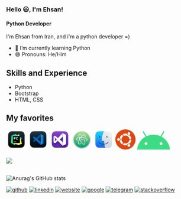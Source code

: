 ### Hello 😃, I'm Ehsan!
#### Python Developer
I'm Ehsan from Iran, and i'm a python developer =)

- 🌱 I’m currently learning Python 
- 😄 Pronouns: He/Him 

## Skills and Experience
* Python
* Bootstrap
* HTML, CSS

## My favorites
<div>
  <img src='Pycharm.png' with='55rem' height='55rem'>
  <img src='Visual studio code.png' with='55rem' height='55rem'>
  <img src='Visual Studio.png' with='55rem' height='55rem'>
  <img src='Atom.png' with='55rem' height='55rem'>
  <img src='mac os.png' with='55rem' height='55rem'>
  <img src='ubuntu.png' with='55rem' height='55rem'>
  <img src='andorid.png' with='50rem' height='50rem'>
</div>

<br>

<a href="https://github.com/ghost1372">
<img align="center" src="https://github-readme-stats.vercel.app/api/top-langs/?username=EhsanAmirahmadi&theme=tokyonight" />
</a>

</br>
</br>

![Anurag's GitHub stats](https://github-readme-stats.vercel.app/api?username=EhsanAmirahmadi&show_icons=true&theme=tokyonight)


[<img src='https://cdn.jsdelivr.net/npm/simple-icons@3.0.1/icons/github.svg' alt='github' height='40'>](https://github.com/https://github.com/EhsanAmirahmadi)  [<img src='https://cdn.jsdelivr.net/npm/simple-icons@3.0.1/icons/linkedin.svg' alt='linkedin' height='40'>](https://www.linkedin.com/in/https://www.linkedin.com/in/ehsan-amirahmadi-a44a35221//)  [<img src='https://cdn.jsdelivr.net/npm/simple-icons@3.0.1/icons/icloud.svg' alt='website' height='40'>](https://zil.ink/ehsanamirahmadi)  [<img src='https://cdn.jsdelivr.net/npm/simple-icons@3.0.1/icons/google.svg' alt='google' height='40'>](https://virgool.io/@ehsanamirahmadi)  [<img src='https://cdn.jsdelivr.net/npm/simple-icons@3.0.1/icons/telegram.svg' alt='telegram' height='40'>](https://t.me/EhsanAmirahmadi)  [<img src='https://cdn.jsdelivr.net/npm/simple-icons@3.0.1/icons/stackoverflow.svg' alt='stackoverflow' height='40'>](https://stackoverflow.com/users/16884635/ehsan-amirahmadi)  
<br>
